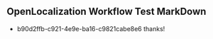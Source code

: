 ## OpenLocalization Workflow Test MarkDown
* b90d2ffb-c921-4e9e-ba16-c9821cabe8e6 thanks!

<!--HONumber=Sep16_HO1-->


